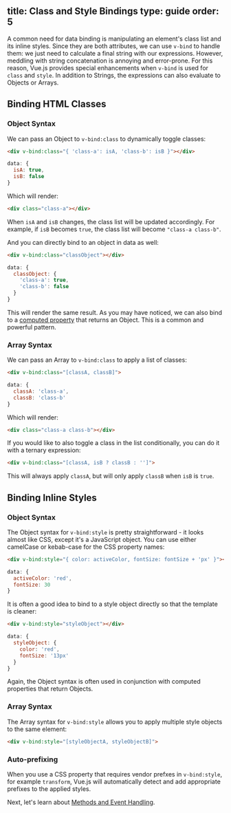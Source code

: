 title: Class and Style Bindings
type: guide
order: 5
---

A common need for data binding is manipulating an element's class list and its inline styles. Since they are both attributes, we can use `v-bind` to handle them: we just need to calculate a final string with our expressions. However, meddling with string concatenation is annoying and error-prone. For this reason, Vue.js provides special enhancements when `v-bind` is used for `class` and `style`. In addition to Strings, the expressions can also evaluate to Objects or Arrays.

## Binding HTML Classes

### Object Syntax

We can pass an Object to `v-bind:class` to dynamically toggle classes:

``` html
<div v-bind:class="{ 'class-a': isA, 'class-b': isB }"></div>
```
``` js
data: {
  isA: true,
  isB: false
}
```

Which will render:

``` html
<div class="class-a"></div>
```

When `isA` and `isB` changes, the class list will be updated accordingly. For example, if `isB` becomes `true`, the class list will become `"class-a class-b"`.

And you can directly bind to an object in data as well:

``` html
<div v-bind:class="classObject"></div>
```
``` js
data: {
  classObject: {
    'class-a': true,
    'class-b': false
  }
}
```

This will render the same result. As you may have noticed, we can also bind to a [computed property](computed.html) that returns an Object. This is a common and powerful pattern.

### Array Syntax

We can pass an Array to `v-bind:class` to apply a list of classes:

``` html
<div v-bind:class="[classA, classB]">
```
``` js
data: {
  classA: 'class-a',
  classB: 'class-b'
}
```

Which will render:

``` html
<div class="class-a class-b"></div>
```

If you would like to also toggle a class in the list conditionally, you can do it with a ternary expression:

``` html
<div v-bind:class="[classA, isB ? classB : '']">
```

This will always apply `classA`, but will only apply `classB` when `isB` is `true`.

## Binding Inline Styles

### Object Syntax

The Object syntax for `v-bind:style` is pretty straightforward - it looks almost like CSS, except it's a JavaScript object. You can use either camelCase or kebab-case for the CSS property names:

``` html
<div v-bind:style="{ color: activeColor, fontSize: fontSize + 'px' }"></div>
```
``` js
data: {
  activeColor: 'red',
  fontSize: 30
}
```

It is often a good idea to bind to a style object directly so that the template is cleaner:

``` html
<div v-bind:style="styleObject"></div>
```
``` js
data: {
  styleObject: {
    color: 'red',
    fontSize: '13px'
  }
}
```

Again, the Object syntax is often used in conjunction with computed properties that return Objects.

### Array Syntax

The Array syntax for `v-bind:style` allows you to apply multiple style objects to the same element:

``` html
<div v-bind:style="[styleObjectA, styleObjectB]">
```

### Auto-prefixing

When you use a CSS property that requires vendor prefxes in `v-bind:style`, for example `transform`, Vue.js will automatically detect and add appropriate prefixes to the applied styles.

Next, let's learn about [Methods and Event Handling](events.html).
